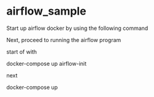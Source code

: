 # airflow_sample

Start up airflow docker by using the following command 

Next, proceed to running the airflow program


start of with 

docker-compose up airflow-init 

next 

docker-compose up 

